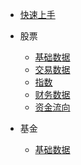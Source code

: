 -   [快速上手](README.md)
-   股票

    -   [基础数据](Stock-Base.md)
    -   [交易数据](Stock-Trade.md)
    -   [指数](Stock_Index.md)
    -   [财务数据](Stock-Finance.md)
    -   [资金流向](Stock-FundFlow.md)

-   基金

    -   [基础数据](Fund-Base.md)
